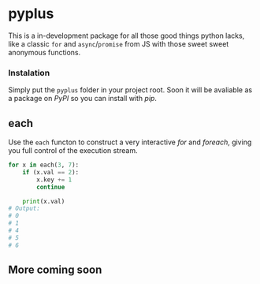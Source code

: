 # pyplus
This is a in-development package for all those good things python lacks, like a classic `for` and `async`/`promise` from JS with those sweet sweet anonymous functions.  

### Instalation
Simply put the `pyplus` folder in your project root. Soon it will be avaliable as a package on *PyPI* so you can install with *pip*.

## each
Use the `each` functon to construct a very interactive *for* and *foreach*, giving you full control of the execution stream.

```python
for x in each(3, 7):
    if (x.val == 2):
        x.key += 1
        continue

    print(x.val)
# Output:
# 0
# 1
# 4
# 5
# 6
```

## More coming soon
